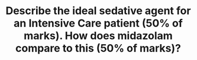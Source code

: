 ---
title: "Describe the ideal sedative agent for an Intensive Care patient (50% of marks). How does midazolam compare to this (50% of marks)?"
entityType: SAQ
exam: PEX
college: CICM
year: 2016
sitting: A
question: 24
passRate: 60
EC_expectedDomains:
- "Candidates who had a structured approach (i.e. pharmaceutical, pharmacokinetic, pharmacodynamic) provided more content and scored higher."
- "Candidates who also approached pharmacodynamic effects in an organ system based approach scored higher."
EC_extraCredit:
- "Relating a pharmacokinetic property of midazolam (e.g. volume of distribution or half-life) to a undesirable attribute e.g. offset of action and accumulation displayed a greater understanding of the question."
EC_errorsCommon:
- "For many candidates, the description of an ideal drug contained more detail and candidates were not able to adequately state how midazolam compares."
---